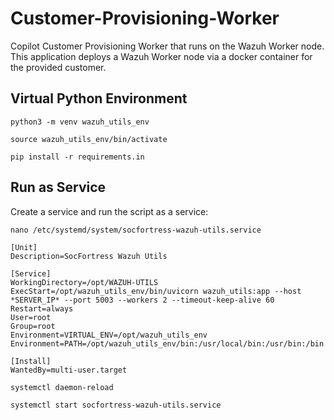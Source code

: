 # Customer-Provisioning-Worker

Copilot Customer Provisioning Worker that runs on the Wazuh Worker node. This application deploys a Wazuh Worker node via a docker container for the provided customer.

## Virtual Python Environment

```
python3 -m venv wazuh_utils_env
```

```
source wazuh_utils_env/bin/activate
```

```
pip install -r requirements.in
```

## Run as Service

Create a service and run the script as a service:

```
nano /etc/systemd/system/socfortress-wazuh-utils.service
```

```
[Unit]
Description=SocFortress Wazuh Utils

[Service]
WorkingDirectory=/opt/WAZUH-UTILS
ExecStart=/opt/wazuh_utils_env/bin/uvicorn wazuh_utils:app --host *SERVER_IP* --port 5003 --workers 2 --timeout-keep-alive 60
Restart=always
User=root
Group=root
Environment=VIRTUAL_ENV=/opt/wazuh_utils_env
Environment=PATH=/opt/wazuh_utils_env/bin:/usr/local/bin:/usr/bin:/bin

[Install]
WantedBy=multi-user.target
```

```
systemctl daemon-reload
```

```
systemctl start socfortress-wazuh-utils.service
```
